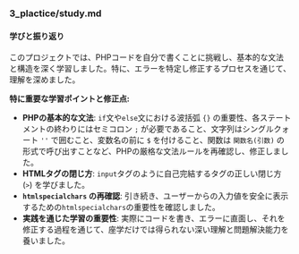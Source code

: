 ### 3_plactice/study.md

#### 学びと振り返り

このプロジェクトでは、PHPコードを自分で書くことに挑戦し、基本的な文法と構造を深く学習しました。特に、エラーを特定し修正するプロセスを通じて、理解を深めました。

**特に重要な学習ポイントと修正点:**

*   **PHPの基本的な文法**: `if`文や`else`文における波括弧 `{}` の重要性、各ステートメントの終わりにはセミコロン `;` が必要であること、文字列はシングルクォート `''` で囲むこと、変数名の前に `$` を付けること、関数は `関数名(引数)` の形式で呼び出すことなど、PHPの厳格な文法ルールを再確認し、修正しました。
*   **HTMLタグの閉じ方**: `input`タグのように自己完結するタグの正しい閉じ方 (`>`) を学びました。
*   **`htmlspecialchars` の再確認**: 引き続き、ユーザーからの入力値を安全に表示するための`htmlspecialchars`の重要性を確認しました。
*   **実践を通じた学習の重要性**: 実際にコードを書き、エラーに直面し、それを修正する過程を通じて、座学だけでは得られない深い理解と問題解決能力を養いました。 